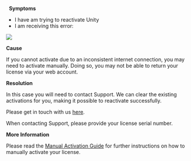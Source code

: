 
        

  **Symptoms** 

*   I have am trying to reactivate Unity
*   I am receiving this error:

![](/hc/en-us/article_attachments/203372909/revokemanualscreen.png)

**Cause** 

If you cannot activate due to an inconsistent internet connection, you may need to activate manually. Doing so, you may not be able to return your license via your web account. 

**Resolution** 

In this case you will need to contact Support. We can clear the existing activations for you, making it possible to reactivate successfully.

Please get in touch with us [here](/hc/en-us/requests/new).

When contacting Support, please provide your license serial number.

**More Information** 

Please read the [Manual Activation Guide](http://docs.unity3d.com/Manual/ManualActivationGuide.html) for further instructions on how to manually activate your license.

      